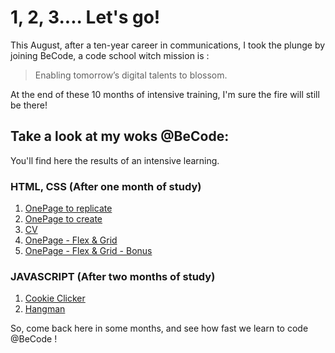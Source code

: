 # **1, 2, 3.... Let's go!**

This August, after a ten-year career in communications, I took the plunge by joining BeCode, a code school witch mission is :

 >Enabling tomorrow’s digital talents to blossom.

At the end of these 10 months of intensive training, I'm sure the fire will still be there!

## Take a look at my woks @BeCode:

You'll find here the results of an intensive learning.

### HTML, CSS (After one month of study)
1. [OnePage to replicate](https://florencejacobs.github.io/turlututu/)
2. [OnePage to create](https://florencejacobs.github.io/page_association/)
3. [CV](https://florencejacobs.github.io/mon_cv/)
4. [OnePage - Flex & Grid](https://florencejacobs.github.io/tim_berners_lee/)
5. [OnePage - Flex & Grid - Bonus](https://florencejacobs.github.io/carte_animee/)
    
### JAVASCRIPT (After two months of study)
1. [Cookie Clicker](https://florencejacobs.github.io/CookieClicker/ "CookieClicker")
2. [Hangman](https://florencejacobs.github.io/Hangman/ "Hangman")

So, come back here in some months, and see how fast we learn to code @BeCode !
